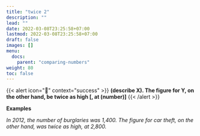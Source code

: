 ```yaml
---
title: "twice 2"
description: ""
lead: ""
date: 2022-03-08T23:25:58+07:00
lastmod: 2022-03-08T23:25:58+07:00
draft: false
images: []
menu:
  docs:
    parent: "comparing-numbers"
weight: 80
toc: false
---
```


{{< alert icon="🌱" context="success" >}}
**(describe X). The figure for Y, on the other hand, be twice as high [, at (number)]**
{{< /alert >}}

**Examples**

_In 2012, the number of burglaries was 1,400. The figure for car theft, on the other hand, was twice as high, at 2,800._